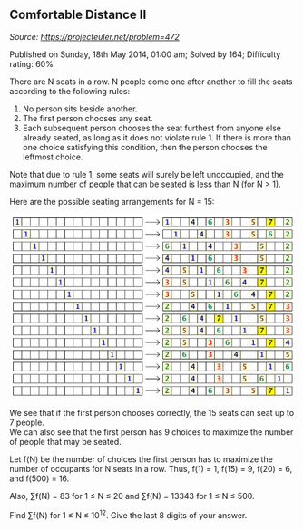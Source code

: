 Comfortable Distance II
-----------------------

*Source: https://projecteuler.net/problem=472*

Published on Sunday, 18th May 2014, 01:00 am; Solved by 164; Difficulty
rating: 60%

There are N seats in a row. N people come one after another to fill the
seats according to the following rules:

1.  No person sits beside another.
2.  The first person chooses any seat.
3.  Each subsequent person chooses the seat furthest from anyone else
    already seated, as long as it does not violate rule 1. If there is
    more than one choice satisfying this condition, then the person
    chooses the leftmost choice.

Note that due to rule 1, some seats will surely be left unoccupied, and
the maximum number of people that can be seated is less than N (for N \>
1).

Here are the possible seating arrangements for N = 15:

![p472\_n15.png](img/p472_n15.png)

We see that if the first person chooses correctly, the 15 seats can seat
up to 7 people.\
 We can also see that the first person has 9 choices to maximize the
number of people that may be seated.

Let f(N) be the number of choices the first person has to maximize the
number of occupants for N seats in a row. Thus, f(1) = 1, f(15) = 9,
f(20) = 6, and f(500) = 16.

Also, ∑f(N) = 83 for 1 ≤ N ≤ 20 and ∑f(N) = 13343 for 1 ≤ N ≤ 500.

Find ∑f(N) for 1 ≤ N ≤ 10<sup>12</sup>. Give the last 8 digits of your answer.
